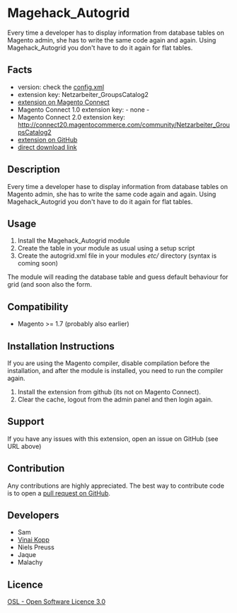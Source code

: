 Magehack_Autogrid
=================
Every time a developer has to display information from database tables on Magento admin, she has to write the same code again and again.
Using Magehack_Autogrid you don't have to do it again for flat tables.

Facts
-----
- version: check the [config.xml](https://github.com/Vinai/groupscatalog2/blob/master/app/code/community/Netzarbeiter/GroupsCatalog2/etc/config.xml)
- extension key: Netzarbeiter_GroupsCatalog2
- [extension on Magento Connect](http://www.magentocommerce.com/magento-connect/customer-groups-catalog2-4585.html)
- Magento Connect 1.0 extension key: - none -
- Magento Connect 2.0 extension key:  
  http://connect20.magentocommerce.com/community/Netzarbeiter_GroupsCatalog2
- [extension on GitHub](https://github.com/Vinai/groupscatalog2)
- [direct download link](https://github.com/Vinai/groupscatalog2/zipball/master)

Description
-----------
Every time a developer hase to display information from database tables on Magento admin, she has to write the same code again and again.
Using Magehack_Autogrid you don't have to do it again for flat tables.



Usage
-----
1. Install the Magehack_Autogrid module
2. Create the table in your module as usual using a setup script
3. Create the autogrid.xml file in your modules *etc/* directory (syntax is coming soon)

The module will reading the database table and guess default behaviour for grid (and soon also the form.

Compatibility
-------------
- Magento >= 1.7 (probably also earlier)

Installation Instructions
-------------------------
If you are using the Magento compiler, disable compilation before the installation, and after the module is installed, you need to run the compiler again.

1. Install the extension from github (its not on Magento Connect).
2. Clear the cache, logout from the admin panel and then login again.

Support
-------
If you have any issues with this extension, open an issue on GitHub (see URL above)

Contribution
------------
Any contributions are highly appreciated. The best way to contribute code is to open a
[pull request on GitHub](https://help.github.com/articles/using-pull-requests).

Developers
---------
* Sam
* [Vinai Kopp](https://github.com/vinai)
* Niels Preuss
* Jaque
* Malachy

Licence
-------
[OSL - Open Software Licence 3.0](http://opensource.org/licenses/osl-3.0.php)

